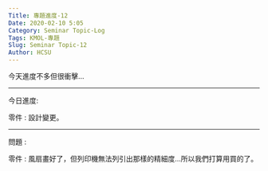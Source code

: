 ```yaml
---
Title: 專題進度-12
Date: 2020-02-10 5:05
Category: Seminar Topic-Log
Tags: KMOL-專題
Slug: Seminar Topic-12
Author: HCSU
---
```


今天進度不多但很衝擊...

---

今日進度:

零件 : 設計變更。

---

問題 : 

零件 : 風扇畫好了，但列印機無法列引出那樣的精細度...所以我們打算用買的了。



